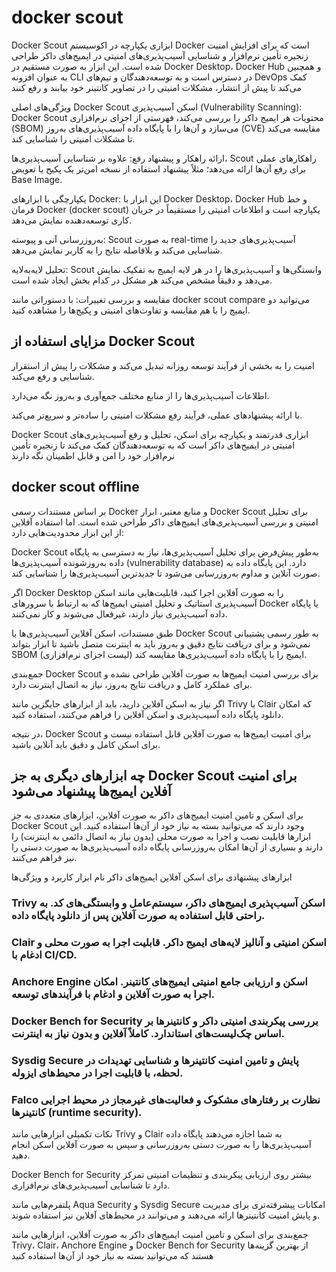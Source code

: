 # docker scout

Docker Scout ابزاری یکپارچه در اکوسیستم Docker است که برای افزایش امنیت زنجیره تأمین نرم‌افزار و شناسایی آسیب‌پذیری‌های امنیتی در ایمیج‌های داکر طراحی شده است. این ابزار به صورت مستقیم در Docker Desktop، Docker Hub و همچنین به عنوان افزونه CLI در دسترس است و به توسعه‌دهندگان و تیم‌های DevOps کمک می‌کند تا پیش از انتشار، مشکلات امنیتی را در تصاویر کانتینر خود بیابند و رفع کنند


ویژگی‌های اصلی Docker Scout
اسکن آسیب‌پذیری (Vulnerability Scanning):
Docker Scout محتویات هر ایمیج داکر را بررسی می‌کند، فهرستی از اجزای نرم‌افزاری (SBOM) می‌سازد و آن‌ها را با پایگاه داده آسیب‌پذیری‌های به‌روز (CVE) مقایسه می‌کند تا مشکلات امنیتی را شناسایی کند.

ارائه راهکار و پیشنهاد رفع:
علاوه بر شناسایی آسیب‌پذیری‌ها، Scout راهکارهای عملی برای رفع آن‌ها ارائه می‌دهد؛ مثلاً پیشنهاد استفاده از نسخه امن‌تر یک پکیج یا تعویض Base Image.

یکپارچگی با ابزارهای Docker:
این ابزار با Docker Desktop، Docker Hub و خط فرمان Docker (docker scout) یکپارچه است و اطلاعات امنیتی را مستقیماً در جریان کاری توسعه‌دهنده نمایش می‌دهد.

به‌روزرسانی آنی و پیوسته:
Scout به صورت real-time آسیب‌پذیری‌های جدید را شناسایی می‌کند و بلافاصله نتایج را به کاربر نمایش می‌دهد.

تحلیل لایه‌به‌لایه:
Scout وابستگی‌ها و آسیب‌پذیری‌ها را در هر لایه ایمیج به تفکیک نمایش می‌دهد و دقیقاً مشخص می‌کند هر مشکل در کدام بخش ایجاد شده است.

مقایسه و بررسی تغییرات:
با دستوراتی مانند docker scout compare می‌توانید دو ایمیج را با هم مقایسه و تفاوت‌های امنیتی و پکیج‌ها را مشاهده کنید.



## مزایای استفاده از Docker Scout

امنیت را به بخشی از فرآیند توسعه روزانه تبدیل می‌کند و مشکلات را پیش از استقرار شناسایی و رفع می‌کند.

اطلاعات آسیب‌پذیری‌ها را از منابع مختلف جمع‌آوری و به‌روز نگه می‌دارد.

با ارائه پیشنهادهای عملی، فرآیند رفع مشکلات امنیتی را ساده‌تر و سریع‌تر می‌کند.

Docker Scout ابزاری قدرتمند و یکپارچه برای اسکن، تحلیل و رفع آسیب‌پذیری‌های امنیتی در ایمیج‌های داکر است که به توسعه‌دهندگان کمک می‌کند تا زنجیره تأمین نرم‌افزار خود را امن و قابل اطمینان نگه دارند


## docker scout offline

بر اساس مستندات رسمی Docker و منابع معتبر، ابزار Docker Scout برای تحلیل امنیتی و بررسی آسیب‌پذیری‌های ایمیج‌های داکر طراحی شده است. اما استفاده آفلاین از این ابزار محدودیت‌هایی دارد:

Docker Scout به‌طور پیش‌فرض برای تحلیل آسیب‌پذیری‌ها، نیاز به دسترسی به پایگاه داده به‌روزشونده آسیب‌پذیری‌ها (vulnerability database) دارد. این پایگاه داده به صورت آنلاین و مداوم به‌روزرسانی می‌شود تا جدیدترین آسیب‌پذیری‌ها را شناسایی کند.

اگر Docker Desktop را به صورت آفلاین اجرا کنید، قابلیت‌هایی مانند اسکن آسیب‌پذیری استاتیک و تحلیل امنیتی ایمیج‌ها که به ارتباط با سرورهای Docker یا پایگاه داده آسیب‌پذیری نیاز دارند، غیرفعال می‌شوند و کار نمی‌کنند.

طبق مستندات، اسکن آفلاین آسیب‌پذیری‌ها با Docker Scout به طور رسمی پشتیبانی نمی‌شود و برای دریافت نتایج دقیق و به‌روز باید به اینترنت متصل باشید تا ابزار بتواند SBOM (لیست اجزای نرم‌افزاری) ایمیج را با پایگاه داده آسیب‌پذیری‌ها مقایسه کند.

جمع‌بندی
Docker Scout برای بررسی امنیت ایمیج‌ها به صورت آفلاین طراحی نشده و برای عملکرد کامل و دریافت نتایج به‌روز، نیاز به اتصال اینترنت دارد.

اگر نیاز به اسکن آفلاین دارید، باید از ابزارهای جایگزین مانند Trivy یا Clair که امکان دانلود پایگاه داده آسیب‌پذیری و اسکن آفلاین را فراهم می‌کنند، استفاده کنید.

در نتیجه، Docker Scout برای امنیت ایمیج‌ها به صورت آفلاین قابل استفاده نیست و برای اسکن کامل و دقیق باید آنلاین باشید.




## چه ابزارهای دیگری به جز Docker Scout برای امنیت آفلاین ایمیج‌ها پیشنهاد می‌شود

برای اسکن و تامین امنیت ایمیج‌های داکر به صورت آفلاین، ابزارهای متعددی به جز Docker Scout وجود دارند که می‌توانید بسته به نیاز خود از آن‌ها استفاده کنید. این ابزارها قابلیت نصب و اجرا به صورت محلی (بدون نیاز به اتصال دائمی به اینترنت) را دارند و بسیاری از آن‌ها امکان به‌روزرسانی پایگاه داده آسیب‌پذیری‌ها به صورت دستی را نیز فراهم می‌کنند.

ابزارهای پیشنهادی برای اسکن آفلاین ایمیج‌های داکر
نام ابزار	کاربرد و ویژگی‌ها
### Trivy	اسکن آسیب‌پذیری ایمیج‌های داکر، سیستم‌عامل و وابستگی‌های کد. به راحتی قابل استفاده به صورت آفلاین پس از دانلود پایگاه داده.
### Clair	اسکن امنیتی و آنالیز لایه‌های ایمیج داکر. قابلیت اجرا به صورت محلی و ادغام با CI/CD.
### Anchore Engine	اسکن و ارزیابی جامع امنیتی ایمیج‌های کانتینر. امکان اجرا به صورت آفلاین و ادغام با فرآیندهای توسعه.
### Docker Bench for Security	بررسی پیکربندی امنیتی داکر و کانتینرها بر اساس چک‌لیست‌های استاندارد. کاملاً آفلاین و بدون نیاز به اینترنت.
### Sysdig Secure	پایش و تامین امنیت کانتینرها و شناسایی تهدیدات در لحظه، با قابلیت اجرا در محیط‌های ایزوله.
### Falco	نظارت بر رفتارهای مشکوک و فعالیت‌های غیرمجاز در محیط اجرایی کانتینرها (runtime security).
نکات تکمیلی
ابزارهایی مانند Trivy و Clair به شما اجازه می‌دهند پایگاه داده آسیب‌پذیری‌ها را به صورت دستی به‌روزرسانی و سپس به صورت آفلاین اسکن انجام دهید.

Docker Bench for Security بیشتر روی ارزیابی پیکربندی و تنظیمات امنیتی تمرکز دارد تا شناسایی آسیب‌پذیری‌های نرم‌افزاری.

پلتفرم‌هایی مانند Aqua Security و Sysdig Secure امکانات پیشرفته‌تری برای مدیریت و پایش امنیت کانتینرها ارائه می‌دهند و می‌توانند در محیط‌های آفلاین نیز استفاده شوند.

جمع‌بندی
برای اسکن و تامین امنیت ایمیج‌های داکر به صورت آفلاین، ابزارهایی مانند Trivy، Clair، Anchore Engine و Docker Bench for Security از بهترین گزینه‌ها هستند که می‌توانید بسته به نیاز خود از آن‌ها استفاده کنید
